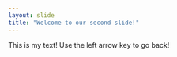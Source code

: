 ```yaml
---
layout: slide
title: "Welcome to our second slide!"
---
```

This is my text!
Use the left arrow key to go back!